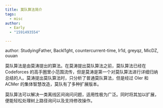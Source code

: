 ```yaml
---
title: 莫队算法简介
tags:
  - misc
author:
  - Early
  - "1591493554"

---
```


author: StudyingFather, Backl1ght, countercurrent-time, Ir1d, greyqz, MicDZ, ouuan

莫队算法是由莫涛提出的算法。在莫涛提出莫队算法之前，莫队算法已经在 Codeforces 的高手圈里小范围流传，但是莫涛是第一个对莫队算法进行详细归纳总结的人。莫涛提出莫队算法时，只分析了普通莫队算法，但是经过 OIer 和 ACMer 的集体智慧改造，莫队有了多种扩展版本。

莫队算法可以解决一类离线区间询问问题，适用性极为广泛。同时将其加以扩展，便能轻松处理树上路径询问以及支持修改操作。
